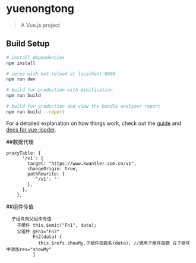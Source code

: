 # yuenongtong

> A Vue.js project

## Build Setup

``` bash
# install dependencies
npm install

# serve with hot reload at localhost:8080
npm run dev

# build for production with minification
npm run build

# build for production and view the bundle analyzer report
npm run build --report
```

For a detailed explanation on how things work, check out the [guide](http://vuejs-templates.github.io/webpack/) and [docs for vue-loader](http://vuejs.github.io/vue-loader).

##数据代理
```
proxyTable: {
      '/v1': {
        target: "https://www.kwantler.com.cn/v1",
        changeOrigin: true,
        pathRewrite: {
          '^/v1': ''
        },
      },
    },
```

##组件传值
```
  子组件向父组件传值  
    子组件 this.$emit("Fn1", data);
    父组件 @Fn1="Fn2"
          Fn2(data) {
            this.$refs.showMy.子组件函数名(data); //调用子组件函数 在子组件中添加res="showMy"
          }
```
